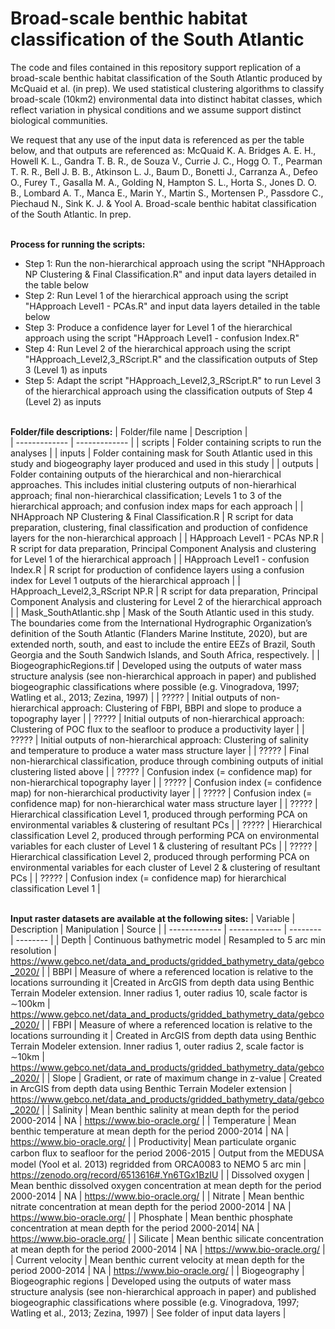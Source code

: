 # Broad-scale benthic habitat classification of the South Atlantic

The code and files contained in this repository support replication of a broad-scale benthic habitat classification of the South Atlantic produced by McQuaid et al. (in prep). We used statistical clustering algorithms to classify broad-scale (10km2) environmental data into distinct habitat classes, which reflect variation in physical conditions and we assume support distinct biological communities. 

We request that any use of the input data is referenced as per the table below, and that outputs are referenced as:
McQuaid K. A. Bridges A. E. H., Howell K. L., Gandra T. B. R., de Souza V., Currie J. C., Hogg O. T., Pearman T. R. R., Bell J. B. B., Atkinson L. J., Baum D., Bonetti J., Carranza A., Defeo O., Furey T., Gasalla M. A., Golding N, Hampton S. L., Horta S., Jones D. O. B., Lombard A. T., Manca E., Marin Y., Martin S., Mortensen P., Passdore C., Piechaud N., Sink K. J. & Yool A.  Broad-scale benthic habitat classification of the South Atlantic. In prep.

<br />__Process for running the scripts:__
* Step 1: Run the non-hierarchical approach using the script "NHApproach NP Clustering & Final Classification.R" and input data layers detailed in the table below
* Step 2: Run Level 1 of the hierarchical approach using the script "HApproach Level1 - PCAs.R" and input data layers detailed in the table below
* Step 3: Produce a confidence layer for Level 1 of the hierarchical approach using the script "HApproach Level1 - confusion Index.R"
* Step 4: Run Level 2 of the hierarchical approach using the script "HApproach_Level2,3_RScript.R" and the classification outputs of Step 3 (Level 1) as inputs
* Step 5: Adapt the script "HApproach_Level2,3_RScript.R" to run Level 3 of the hierarchical approach using the classification outputs of Step 4 (Level 2) as inputs


<br /> __Folder/file descriptions:__
| Folder/file name     | Description |    
| ------------- | ------------- | 
| scripts     |  Folder containing scripts to run the analyses |
| inputs     |  Folder containing mask for South Atlantic used in this study and biogeography layer produced and used in this study |
| outputs     |  Folder containing outputs of the hierarchical and non-hierarchical approaches. This includes initial clustering outputs of non-hierarhical approach; final non-hierarchical classification; Levels 1 to 3 of the hierarchical approach; and confusion index maps for each approach |
| NHApproach NP Clustering & Final Classification.R    |  R script for data preparation, clustering, final classification and production of confidence layers for the non-hierarchical approach |
| HApproach Level1 - PCAs NP.R   |  R script for data preparation, Principal Component Analysis and clustering for Level 1 of the hierarchical approach |
| HApproach Level1 - confusion Index.R   |  R script for production of confidence layers using a confusion index for Level 1 outputs of the hierarchical approach |
| HApproach_Level2,3_RScript NP.R  |  R script for data preparation, Principal Component Analysis and clustering for Level 2 of the hierarchical approach |
| Mask_SouthAtlantic.shp | Mask of the South Atlantic used in this study. The boundaries come from the International Hydrographic Organization’s definition of the South Atlantic (Flanders Marine Institute, 2020), but are extended north, south, and east to include the entire EEZs of Brazil, South Georgia and the South Sandwich Islands, and South Africa, respectively. |
| BiogeographicRegions.tif | Developed using the outputs of water mass structure analysis (see non-hierarchical approach in paper) and published biogeographic classifications where possible (e.g. Vinogradova, 1997; Watling et al., 2013; Zezina, 1997) | 
| ????? | Initial outputs of non-hierarchical approach: Clustering of FBPI, BBPI and slope to produce a topography layer | 
| ????? | Initial outputs of non-hierarchical approach: Clustering of POC flux to the seafloor to produce a productivity layer | 
| ????? | Initial outputs of non-hierarchical approach: Clustering of salinity and temperature to produce a water mass structure layer |
| ????? | Final non-hierarchical classification, produce through combining outputs of initial clustering listed above |
| ????? | Confusion index (= confidence map) for non-hierarchical topography layer |
| ????? | Confusion index (= confidence map) for non-hierarchical productivity layer |
| ????? | Confusion index (= confidence map) for non-hierarchical water mass structure layer |
| ????? | Hierarchical classification Level 1, produced through performing PCA on environmental variables & clustering of resultant PCs |
| ????? | Hierarchical classification Level 2, produced through performing PCA on environmental variables for each cluster of Level 1 & clustering of resultant PCs |
| ????? | Hierarchical classification Level 2, produced through performing PCA on environmental variables for each cluster of Level 2 & clustering of resultant PCs |
| ????? | Confusion index (= confidence map) for hierarchical classification Level 1 |

 
<br /> __Input raster datasets are available at the following sites:__
| Variable     | Description      | Manipulation     |  Source |
| ------------- | ------------- | -------- |  -------- |
| Depth  | Continuous bathymetric model | Resampled to 5 arc min resolution |  https://www.gebco.net/data_and_products/gridded_bathymetry_data/gebco_2020/ |
| BBPI  | Measure of where a referenced location is relative to the locations surrounding it |Created in ArcGIS from depth data using Benthic Terrain Modeler extension. Inner radius 1, outer radius 10, scale factor is ∼100km |  https://www.gebco.net/data_and_products/gridded_bathymetry_data/gebco_2020/ |
| FBPI  | Measure of where a referenced location is relative to the locations surrounding it | Created in ArcGIS from depth data using Benthic Terrain Modeler extension. Inner radius 1, outer radius 2, scale factor is ∼10km | https://www.gebco.net/data_and_products/gridded_bathymetry_data/gebco_2020/  |
| Slope  | Gradient, or rate of maximum change in z-value | Created in ArcGIS from depth data using Benthic Terrain Modeler extension | https://www.gebco.net/data_and_products/gridded_bathymetry_data/gebco_2020/   |
| Salinity | Mean benthic salinity at mean depth for the period 2000-2014 | NA | https://www.bio-oracle.org/ |
| Temperature | Mean benthic temperature at mean depth for the period 2000-2014 | NA | https://www.bio-oracle.org/  |
| Productivity| Mean particulate organic carbon ﬂux to seafloor for the period 2006-2015 | Output from the MEDUSA model (Yool et al. 2013) regridded from ORCA0083 to NEMO 5 arc min | https://zenodo.org/record/6513616#.Yn6TGx1BzIU |
| Dissolved oxygen | Mean benthic dissolved oxygen concentration at mean depth for the period 2000-2014 | NA | https://www.bio-oracle.org/ |
| Nitrate | Mean benthic nitrate concentration at mean depth for the period 2000-2014 | NA | https://www.bio-oracle.org/  |
| Phosphate | Mean benthic phosphate concentration at mean depth for the period 2000-2014| NA | https://www.bio-oracle.org/ |
| Silicate | Mean benthic silicate concentration at mean depth for the period 2000-2014 | NA | https://www.bio-oracle.org/  |
| Current velocity |  Mean benthic current velocity at mean depth for the period 2000-2014 | NA | https://www.bio-oracle.org/  |
| Biogeography | Biogeographic regions | Developed using the outputs of water mass structure analysis (see non-hierarchical approach in paper) and published biogeographic classifications where possible (e.g. Vinogradova, 1997; Watling et al., 2013; Zezina, 1997) |  See folder of input data layers  |
